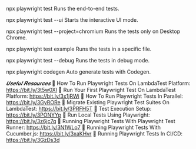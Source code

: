   npx playwright test
    Runs the end-to-end tests.

  npx playwright test --ui
    Starts the interactive UI mode.

  npx playwright test --project=chromium
    Runs the tests only on Desktop Chrome.

  npx playwright test example
    Runs the tests in a specific file.

  npx playwright test --debug
    Runs the tests in debug mode.

  npx playwright codegen
    Auto generate tests with Codegen.



*𝑼𝒔𝒆𝒇𝒖𝒍 𝑹𝒆𝒔𝒐𝒖𝒓𝒄𝒆𝒔*
🔹 How To Run Playwright Tests On LambdaTest Platform: https://bit.ly/3t5w0XI
🔹 Run Your First Playwright Test On LambdaTest Platform: https://bit.ly/3x1jRWi
🔹 How To Run Playwright Tests In Parallel: https://bit.ly/3GyRORe
🔹 Migrate Existing Playwright Test Suites On LambdaTest: https://bit.ly/3PRFH5T
🔹 Test Execution Setup: https://bit.ly/3PONYYp
🔹 Run Local Tests Using Playwright: https://bit.ly/3z6jc7q
🔹 Running Playwright Tests With Playwright Test Runner: https://bit.ly/3N1WLo7
🔹 Running Playwright Tests With Cucumber.js: https://bit.ly/3xaKHvr
🔹 Running Playwright Tests In CI/CD: https://bit.ly/3GzDs3d